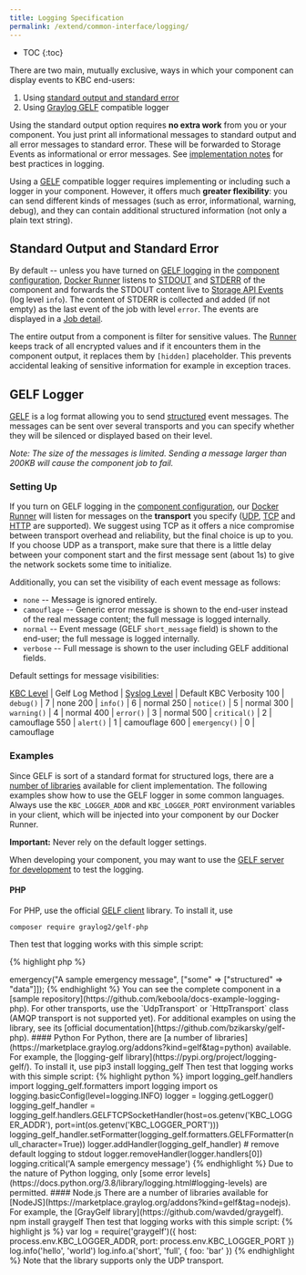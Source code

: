 ```yaml
---
title: Logging Specification
permalink: /extend/common-interface/logging/
---
```


* TOC
{:toc}

There are two main, mutually exclusive, ways in which your component can display events to KBC end-users:

1. Using [standard output and standard error](https://en.wikipedia.org/wiki/Standard_streams)
2. Using [Graylog GELF](http://docs.graylog.org/en/3.1/pages/gelf.html) compatible logger

Using the standard output option requires **no extra work** from you or your component.
You just print all informational messages to standard output and all error messages to standard error.
These will be forwarded to Storage Events as informational or error messages. See
[implementation notes](/extend/component/implementation/) for best practices in logging.

Using a [GELF](http://docs.graylog.org/en/3.1/pages/gelf.html) compatible logger requires implementing or including
such a logger in your component. However, it offers much **greater flexibility**: you can send different
kinds of messages (such as error, informational, warning, debug), and they can contain additional
structured information (not only a plain text string).

## Standard Output and Standard Error
By default -- unless you have turned on [GELF logging](/extend/common-interface/logging/#gelf-logger) in the
[component configuration](https://components.keboola.com/),
[Docker Runner](/extend/docker-runner) listens to [STDOUT](https://en.wikipedia.org/wiki/Standard_streams#Standard_output_.28stdout.29)
and [STDERR](https://en.wikipedia.org/wiki/Standard_streams#Standard_error_.28stderr.29)
of the component and forwards the STDOUT content live to [Storage API Events](https://keboola.docs.apiary.io/#reference/events)
(log level `info`). The content of STDERR is collected and added (if not empty) as the last event of the job with level `error`.
The events are displayed in a [Job detail](https://help.keboola.com/management/jobs/).

The entire output from a component is filter for sensitive values. The [Runner](/extend/docker-runner/)
keeps track of all encrypted values and if it encounters them in the component output, it replaces
them by `[hidden]` placeholder. This prevents accidental leaking of sensitive information for
example in exception traces.

## GELF Logger
[GELF](http://docs.graylog.org/en/3.1/pages/gelf.html) is a log format allowing you to
send [structured](http://docs.graylog.org/en/3.1/pages/gelf.html#gelf-payload-specification) event messages.
The messages can be sent over several transports and you can specify whether they will be silenced or displayed based on their level.

*Note: The size of the messages is limited. Sending a message larger than 200KB will cause the component job to fail.*

### Setting Up
If you turn on GELF logging in the [component configuration](https://components.keboola.com/),
our [Docker Runner](/extend/docker-runner/) will listen
for messages on the **transport** you specify ([UDP](https://en.wikipedia.org/wiki/User_Datagram_Protocol),
[TCP](https://en.wikipedia.org/wiki/Transmission_Control_Protocol) and
[HTTP](https://en.wikipedia.org/wiki/Hypertext_Transfer_Protocol) are supported).
We suggest using TCP as it offers a nice compromise between transport overhead and reliability, but the final choice is up to you.
If you choose UDP as a transport, make sure that there is a little delay between your component start
and the first message sent (about 1s) to give the network sockets some time to initialize.

Additionally, you can set the visibility of each event message as follows:

- `none` -- Message is ignored entirely.
- `camouflage` -- Generic error message is shown to the end-user instead of the real message content; the full message is logged internally.
- `normal` -- Event message (GELF `short_message` field) is shown to the end-user; the full message is logged internally.
- `verbose` -- Full message is shown to the user including GELF additional fields.

Default settings for message visibilities:

[KBC Level](https://github.com/php-fig/fig-standards/blob/master/accepted/PSR-3-logger-interface.md#5-psrlogloglevel) | Gelf Log Method | [Syslog Level](https://en.wikipedia.org/wiki/Syslog#Severity_level) | Default KBC Verbosity
100 | `debug()` | 7 | none
200 | `info()`  | 6 | normal
250 | `notice()` | 5 | normal
300 | `warning()` | 4 | normal
400 | `error()` | 3 | normal
500 | `critical()` | 2 | camouflage
550 | `alert()` | 1 | camouflage
600 | `emergency()` | 0 | camouflage

### Examples
Since GELF is sort of a standard format for structured logs, there are a [number of libraries](https://marketplace.graylog.org/addons?kind=gelf)
available for client implementation. The following examples show how to use the GELF logger in some common languages.
Always use the `KBC_LOGGER_ADDR` and `KBC_LOGGER_PORT` environment variables in your client,
which will be injected into your component by our Docker Runner.

**Important:** Never rely on the default logger settings.

When developing your component, you may want to use the [GELF server for development](/extend/common-interface/logging/development/) to
test the logging.

#### PHP
For PHP, use the official [GELF client](https://github.com/bzikarsky/gelf-php) library. To install it, use

    composer require graylog2/gelf-php

Then test that logging works with this simple script:


{% highlight php %}
<?php

require("vendor/autoload.php");

$transport = new Gelf\Transport\TcpTransport(getenv('KBC_LOGGER_ADDR'), getenv('KBC_LOGGER_PORT'));
$logger = new \Gelf\Logger($transport);

$logger->emergency("A sample emergency message", ["some" => ["structured" => "data"]]);
{% endhighlight %}

You can see the complete component in
a [sample repository](https://github.com/keboola/docs-example-logging-php). For other transports, use the
`UdpTransport` or `HttpTransport` class (AMQP transport is not supported yet). For additional examples on using the library,
see its [official documentation](https://github.com/bzikarsky/gelf-php).

#### Python
For Python, there are [a number of libraries](https://marketplace.graylog.org/addons?kind=gelf&tag=python) available. For example, the [logging-gelf library](https://pypi.org/project/logging-gelf/). To install it, use

    pip3 install logging_gelf

Then test that logging works with this simple script:

{% highlight python %}
import logging_gelf.handlers
import logging_gelf.formatters
import logging
import os

logging.basicConfig(level=logging.INFO)
logger = logging.getLogger()
logging_gelf_handler = logging_gelf.handlers.GELFTCPSocketHandler(host=os.getenv('KBC_LOGGER_ADDR'), port=int(os.getenv('KBC_LOGGER_PORT')))
logging_gelf_handler.setFormatter(logging_gelf.formatters.GELFFormatter(null_character=True))
logger.addHandler(logging_gelf_handler)

# remove default logging to stdout
logger.removeHandler(logger.handlers[0])

logging.critical('A sample emergency message')
{% endhighlight %}

Due to the nature of Python logging, only [some error levels](https://docs.python.org/3.8/library/logging.html#logging-levels) are
permitted.

#### Node.js
There are a number of libraries available for [NodeJS](https://marketplace.graylog.org/addons?kind=gelf&tag=nodejs).
For example, the [GrayGelf library](https://github.com/wavded/graygelf).

    npm install graygelf

Then test that logging works with this simple script:

{% highlight js %}
var log = require('graygelf')({
  host: process.env.KBC_LOGGER_ADDR,
  port: process.env.KBC_LOGGER_PORT
})

log.info('hello', 'world')
log.info.a('short', 'full', { foo: 'bar' })
{% endhighlight %}

Note that the library supports only the UDP transport.
